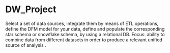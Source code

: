 # DW_Project
Select a set of data sources, integrate them by means of ETL operations, define the DFM model for your data, define and populate the corresponding star schema or snowflake schema, by using a relational DB.
Focus: ability to combine data from different datasets in order to produce a relevant unified source of analysis .
